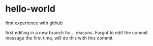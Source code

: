 # hello-world
first experience with github

first editing in a new branch for... reasons. 
Forgot to edit the commit message the first time, will do this with this commit.

